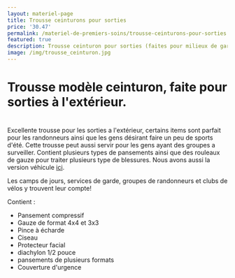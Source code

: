 ```yaml
---
layout: materiel-page
title: Trousse ceinturons pour sorties
price: '30.47'
permalink: /materiel-de-premiers-soins/trousse-ceinturons-pour-sorties
featured: true
description: Trousse ceinturon pour sorties (faites pour milieux de gardes)
image: /img/trousse_ceinturon.jpg
---
```

# Trousse modèle ceinturon, faite pour sorties à l'extérieur.

# 

Excellente trousse pour les sorties a l'extérieur, certains items sont parfait pour les randonneurs ainsi que les gens désirant faire un peu de sports d'été. Cette trousse peut aussi servir pour les gens ayant des groupes a surveiller. Contient plusieurs types de pansements ainsi que des rouleaux de gauze pour traiter plusieurs type de blessures. Nous avons aussi la version véhicule [ici](https://lambertrcr.com/materiel-de-premiers-soins/trousse-premiers-soins-vehicule). 

Les camps de jours, services de garde, groupes de randonneurs et clubs de vélos y trouvent leur compte! 

Contient :

* Pansement compressif
* Gauze de format 4x4 et 3x3
* Pince à écharde
* Ciseau
* Protecteur facial
* diachylon 1/2 pouce
* pansements de plusieurs formats
* Couverture d'urgence
